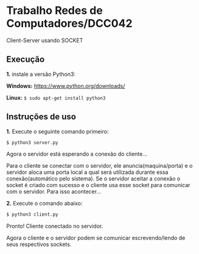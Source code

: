 # Trabalho Redes de Computadores/DCC042

Client-Server usando SOCKET

## Execução
**1.** instale a versão Python3: 

**Windows:** https://www.python.org/downloads/

**Linux:** `$ sudo apt-get install python3`

## Instruções de uso

**1.** Execute o seguinte comando primeiro:

```bash
$ python3 server.py
```

Agora o servidor está esperando a conexão do cliente...

Para o cliente se conectar com o servidor, ele anuncia(maquina/porta) e o servidor aloca uma porta local a qual será utilizada durante essa conexão(automático pelo sistema). Se o servidor aceitar a conexão o socket é criado com sucesso e o cliente usa esse socket para comunicar com o
servidor. Para isso acontecer...

**2.** Execute o comando abaixo:

```bash
$ python3 client.py
```

Pronto! Cliente conectado no servidor. 

Agora o cliente e o servidor podem se comunicar escrevendo/lendo de seus respectivos sockets.
